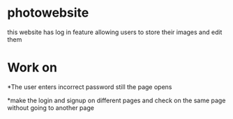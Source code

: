 # photowebsite
this website has log in feature allowing users to store their images and edit them 

# Work on
*The user enters incorrect password still the page opens


*make the login and signup on different pages and check on the same page without going to another page

